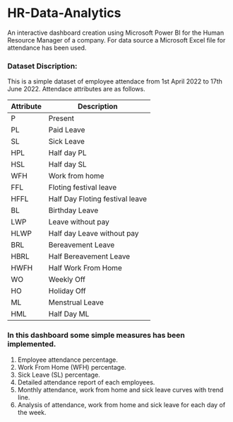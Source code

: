 # HR-Data-Analytics
An interactive dashboard creation using Microsoft Power BI for the Human Resource Manager of a company. For data source a Microsoft Excel file for attendance has been used. 

### Dataset Discription:
This is a simple dataset of employee attendace from 1st April 2022 to 17th June 2022. Attendace attributes are as follows. 

| Attribute   | Description |
| ------------- | ------------- |	
| P    | Present                         |
| PL   |Paid Leave                       |
| SL   | Sick Leave                      |
| HPL  | Half day PL                     |
| HSL  | Half day SL                     |
| WFH  | Work from home                  |
| FFL  | Floting festival leave          |
| HFFL | Half Day Floting festival leave | 
| BL   | Birthday Leave                  |
| LWP  | Leave without pay               |
| HLWP | Half day Leave without pay      |
| BRL  | Bereavement Leave               |
| HBRL | Half Bereavement Leave          |
| HWFH | Half Work From Home             |
| WO   | Weekly Off                      |
| HO   | Holiday Off                     |
| ML   | Menstrual Leave                 |
| HML  | Half Day ML                     |

### In this dashboard some simple measures has been implemented. 
  1. Employee attendance percentage. 
  2. Work From Home (WFH) percentage. 
  3. Sick Leave (SL) percentage. 
  4. Detailed attendance report of each employees. 
  5. Monthly attendance, work from home and sick leave curves with trend line. 
  6. Analysis of attendance, work from home and sick leave for each day of the week. 

